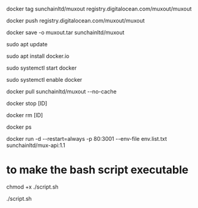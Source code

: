docker tag sunchainltd/muxout registry.digitalocean.com/muxout/muxout

docker push registry.digitalocean.com/muxout/muxout

docker save -o muxout.tar sunchainltd/muxout

sudo apt update

sudo apt install docker.io

sudo systemctl start docker

sudo systemctl enable docker

docker pull sunchainltd/muxout --no-cache

docker stop [ID]

docker rm [ID]

docker ps

docker run -d --restart=always -p 80:3001 --env-file env.list.txt sunchainltd/mux-api:1.1

# to make the bash script executable

chmod +x ./script.sh

./script.sh
